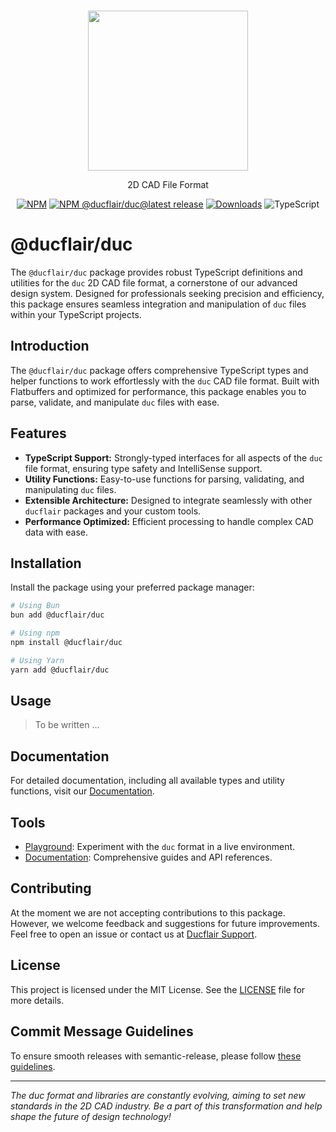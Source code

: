 <p align="center">
  <br/>
  <a href="https://duc.ducflair.com" target="_blank"><img width="256px" src="https://ducflair-public.s3.eu-west-2.amazonaws.com/duc/duc-extended.png" /></a>
  <p align="center">2D CAD File Format</p>
  <p align="center" style="align: center;">
    <a href="https://www.npmjs.com/package/@ducflair/duc"><img src="https://shields.io/badge/NPM-cc3534?logo=Npm&logoColor=white&style=round-square" alt="NPM" /></a>
    <a href="https://github.com/ducflair/duc/releases"><img src="https://img.shields.io/npm/v/@ducflair/duc/latest?style=round-square&label=latest%20stable" alt="NPM @ducflair/duc@latest release" /></a>
    <a href="https://www.npmtrends.com/@ducflair/duc"><img src="https://img.shields.io/npm/dm/@ducflair/duc?style=round-square&color=salmon" alt="Downloads" /></a>
    <img src="https://shields.io/badge/TypeScript-3178C6?logo=TypeScript&logoColor=fff&style=round-square" alt="TypeScript" />
  </p>
</p>


# @ducflair/duc

The `@ducflair/duc` package provides robust TypeScript definitions and utilities for the `duc` 2D CAD file format, a cornerstone of our advanced design system. Designed for professionals seeking precision and efficiency, this package ensures seamless integration and manipulation of `duc` files within your TypeScript projects.


## Introduction

The `@ducflair/duc` package offers comprehensive TypeScript types and helper functions to work effortlessly with the `duc` CAD file format. Built with Flatbuffers and optimized for performance, this package enables you to parse, validate, and manipulate `duc` files with ease.

## Features

- **TypeScript Support:** Strongly-typed interfaces for all aspects of the `duc` file format, ensuring type safety and IntelliSense support.
- **Utility Functions:** Easy-to-use functions for parsing, validating, and manipulating `duc` files.
- **Extensible Architecture:** Designed to integrate seamlessly with other `ducflair` packages and your custom tools.
- **Performance Optimized:** Efficient processing to handle complex CAD data with ease.

## Installation

Install the package using your preferred package manager:

```bash
# Using Bun
bun add @ducflair/duc

# Using npm
npm install @ducflair/duc

# Using Yarn
yarn add @ducflair/duc
```

## Usage
> To be written ...

## Documentation

For detailed documentation, including all available types and utility functions, visit our [Documentation](https://duc.ducflair.com).

## Tools

- [Playground](https://ducflair.com/core): Experiment with the `duc` format in a live environment.
- [Documentation](https://duc.ducflair.com): Comprehensive guides and API references.

## Contributing

At the moment we are not accepting contributions to this package. However, we welcome feedback and suggestions for future improvements. Feel free to open an issue or contact us at [Ducflair Support](https://www.ducflair.com/support).

## License

This project is licensed under the MIT License. See the [LICENSE](./LICENSE) file for more details.


## Commit Message Guidelines

To ensure smooth releases with semantic-release, please follow [these guidelines](https://semantic-release.gitbook.io/semantic-release#how-does-it-work).

---

*The duc format and libraries are constantly evolving, aiming to set new standards in the 2D CAD industry. Be a part of this transformation and help shape the future of design technology!*